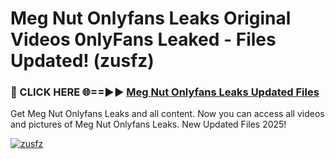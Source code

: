 # Meg Nut Onlyfans Leaks Original Videos 0nlyFans Leaked - Files Updated! (zusfz)

<h3>🔴 CLICK HERE 🌐==►► <a href="https://tinyurl.com/4seja8ks" rel="nofollow">Meg Nut Onlyfans Leaks Updated Files</a></h3>

Get Meg Nut Onlyfans Leaks and all content. Now you can access all videos and pictures of Meg Nut Onlyfans Leaks. New Updated Files 2025!

[![zusfz](https://i.imgur.com/EWjZXRe.gif)](https://tinyurl.com/4seja8ks)
